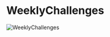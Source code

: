 # WeeklyChallenges

![WeeklyChallenges](https://github-readme-stats.vercel.app/api?username=https://github.com/johndward01/WeeklyChallenges&count_private=true&show_icons=true&theme=tokyonight)
